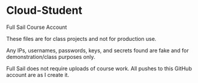 # Cloud-Student
Full Sail Course Account

These files are for class projects and not for production use.

Any IPs, usernames, passwords, keys, and secrets found are fake and for demonstration/class purposes only. 

Full Sail does not require uploads of course work.  All pushes to this GitHub account are as I create it.
